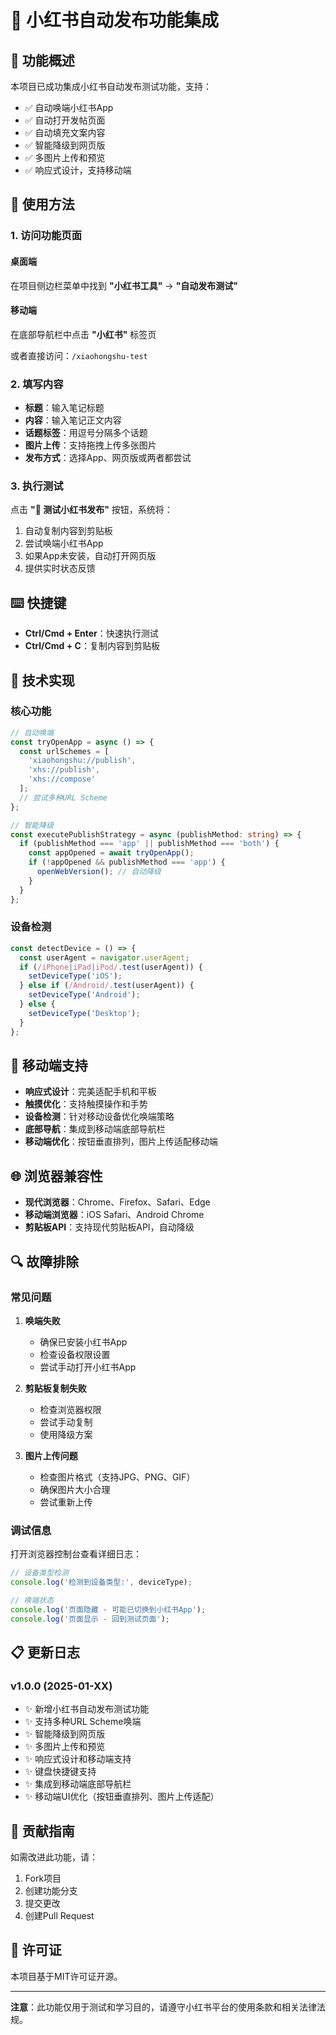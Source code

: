# 📱 小红书自动发布功能集成

## 🎯 功能概述

本项目已成功集成小红书自动发布测试功能，支持：

- ✅ 自动唤端小红书App
- ✅ 自动打开发帖页面
- ✅ 自动填充文案内容
- ✅ 智能降级到网页版
- ✅ 多图片上传和预览
- ✅ 响应式设计，支持移动端

## 🚀 使用方法

### 1. 访问功能页面

#### 桌面端
在项目侧边栏菜单中找到 **"小红书工具"** → **"自动发布测试"**

#### 移动端
在底部导航栏中点击 **"小红书"** 标签页

或者直接访问：`/xiaohongshu-test`

### 2. 填写内容

- **标题**：输入笔记标题
- **内容**：输入笔记正文内容
- **话题标签**：用逗号分隔多个话题
- **图片上传**：支持拖拽上传多张图片
- **发布方式**：选择App、网页版或两者都尝试

### 3. 执行测试

点击 **"🚀 测试小红书发布"** 按钮，系统将：

1. 自动复制内容到剪贴板
2. 尝试唤端小红书App
3. 如果App未安装，自动打开网页版
4. 提供实时状态反馈

## ⌨️ 快捷键

- **Ctrl/Cmd + Enter**：快速执行测试
- **Ctrl/Cmd + C**：复制内容到剪贴板

## 🔧 技术实现

### 核心功能

```typescript
// 自动唤端
const tryOpenApp = async () => {
  const urlSchemes = [
    'xiaohongshu://publish',
    'xhs://publish', 
    'xhs://compose'
  ];
  // 尝试多种URL Scheme
};

// 智能降级
const executePublishStrategy = async (publishMethod: string) => {
  if (publishMethod === 'app' || publishMethod === 'both') {
    const appOpened = await tryOpenApp();
    if (!appOpened && publishMethod === 'app') {
      openWebVersion(); // 自动降级
    }
  }
};
```

### 设备检测

```typescript
const detectDevice = () => {
  const userAgent = navigator.userAgent;
  if (/iPhone|iPad|iPod/.test(userAgent)) {
    setDeviceType('iOS');
  } else if (/Android/.test(userAgent)) {
    setDeviceType('Android');
  } else {
    setDeviceType('Desktop');
  }
};
```

## 📱 移动端支持

- **响应式设计**：完美适配手机和平板
- **触摸优化**：支持触摸操作和手势
- **设备检测**：针对移动设备优化唤端策略
- **底部导航**：集成到移动端底部导航栏
- **移动端优化**：按钮垂直排列，图片上传适配移动端

## 🌐 浏览器兼容性

- **现代浏览器**：Chrome、Firefox、Safari、Edge
- **移动端浏览器**：iOS Safari、Android Chrome
- **剪贴板API**：支持现代剪贴板API，自动降级

## 🔍 故障排除

### 常见问题

1. **唤端失败**
   - 确保已安装小红书App
   - 检查设备权限设置
   - 尝试手动打开小红书App

2. **剪贴板复制失败**
   - 检查浏览器权限
   - 尝试手动复制
   - 使用降级方案

3. **图片上传问题**
   - 检查图片格式（支持JPG、PNG、GIF）
   - 确保图片大小合理
   - 尝试重新上传

### 调试信息

打开浏览器控制台查看详细日志：

```javascript
// 设备类型检测
console.log('检测到设备类型:', deviceType);

// 唤端状态
console.log('页面隐藏 - 可能已切换到小红书App');
console.log('页面显示 - 回到测试页面');
```

## 📋 更新日志

### v1.0.0 (2025-01-XX)
- ✨ 新增小红书自动发布测试功能
- ✨ 支持多种URL Scheme唤端
- ✨ 智能降级到网页版
- ✨ 多图片上传和预览
- ✨ 响应式设计和移动端支持
- ✨ 键盘快捷键支持
- ✨ 集成到移动端底部导航栏
- ✨ 移动端UI优化（按钮垂直排列、图片上传适配）

## 🤝 贡献指南

如需改进此功能，请：

1. Fork项目
2. 创建功能分支
3. 提交更改
4. 创建Pull Request

## 📄 许可证

本项目基于MIT许可证开源。

---

**注意**：此功能仅用于测试和学习目的，请遵守小红书平台的使用条款和相关法律法规。
